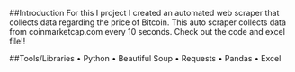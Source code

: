 ##Introduction
For this I project I created an automated web scraper that collects data regarding the price of Bitcoin. This auto scraper collects data from coinmarketcap.com every 10 seconds. 
Check out the code and excel file!!

##Tools/Libraries
•	Python
•	Beautiful Soup
•	Requests 
•	Pandas
•	Excel




